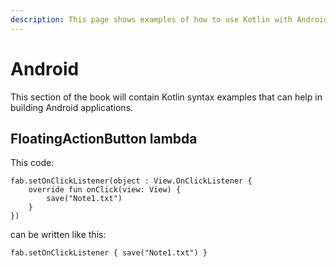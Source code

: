 ```yaml
---
description: This page shows examples of how to use Kotlin with Android.
---
```



# Android

This section of the book will contain Kotlin syntax examples that can help in building Android applications.



## FloatingActionButton lambda

This code:

````
fab.setOnClickListener(object : View.OnClickListener {
    override fun onClick(view: View) {
        save("Note1.txt")
    }
})
````

can be written like this:

````
fab.setOnClickListener { save("Note1.txt") }
````


